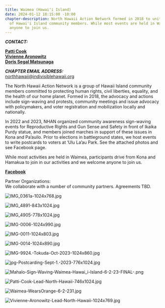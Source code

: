 ```yaml
---
title: Waimea (Hawaiʻi Island)
date: 2024-01-12 18:15:00 -10:00
chapter-description: North Hawaii Action Network formed in 2018 to unite the efforts
  of Hawai'i Island community members. While most events are held in Waimea, we welcome
  anyone to join us.
---
```


***CONTACT:***

**[Patti Cook](mailto:cookshi@aol.com)**\
**[Vivienne Aronowitz](mailto:aronowitz@gmail.com)**\
**[Doris Segal Matsunaga](mailto:northhawaii@indivisiblehawaii.org)**

***CHAPTER EMAIL ADDRESS:***\
[northhawaii@indivisiblehawaii.org](mailto:northhawaii@indivisiblehawaii.org)

The North Hawaii Action Network is a group of Hawaii Island community members committed to protecting human rights, civil liberties, equality, and the health of our home planet. Formed in 2018, the advocacy and actions include sign-waving and protests, community meetings and issue advocacy with policymakers, and voter registration and mobilization locally and nationally.

In 2022 and 2023, NHAN organized community awareness sign-waving events for Reproductive Rights and Gun Sense and Safety in front of Ikaika Purdy statue, and members joined marches in support of these issues in Kona and Pa’auilo. Prior to elections in battleground states, we host events to write postcards to voters at ‘Ulu La’au Park. See the attached photos and see Facebook page.

While most activities are held in Waimea, participants drive from Kona and Hamakua to join in our activities and we welcome anyone to join us.

**[Facebook](https://www.facebook.com/northhawaiiaction/)**

Partner Organizations:\
We collaborate with a number of community partners. Agreements TBD.

![IMG_0361a-1024x768.jpg](/uploads/IMG_0361a-1024x768.jpg)

![IMG_4891-843x1024.jpg](/uploads/IMG_4891-843x1024.jpg)

![IMG_4905-778x1024.jpg](/uploads/IMG_4905-778x1024.jpg)

![IMG-0006-1024x990.jpg](/uploads/IMG-0006-1024x990.jpg)

![IMG-0011-1024x803.jpg](/uploads/IMG-0011-1024x803.jpg)

![IMG-0014-1024x890.jpg](/uploads/IMG-0014-1024x890.jpg)

![IMG-9924.-Tokuda-Oct-2023-1024x860.jpg](/uploads/IMG-9924.-Tokuda-Oct-2023-1024x860.jpg)

![jpg-Postcarding-Sept-1.-2023-776x1024.jpg](/uploads/jpg-Postcarding-Sept-1.-2023-776x1024.jpg)

![Mahalo-Sign-Waving-Waimea-Hawai_i-Island-6-2-23-FINAL-.png](/uploads/Mahalo-Sign-Waving-Waimea-Hawai_i-Island-6-2-23-FINAL-.png)

![Patti-Cook-Lead-North-Hawaii-746x1024.jpg](/uploads/Patti-Cook-Lead-North-Hawaii-746x1024.jpg)

![Waimea-WearsOrange-6-2-231.jpg](/uploads/Waimea-WearsOrange-6-2-231.jpg)

![Vivienne-Aronowitz-Lead-North-Hawaii-1024x769.jpg](/uploads/Vivienne-Aronowitz-Lead-North-Hawaii-1024x769.jpg)